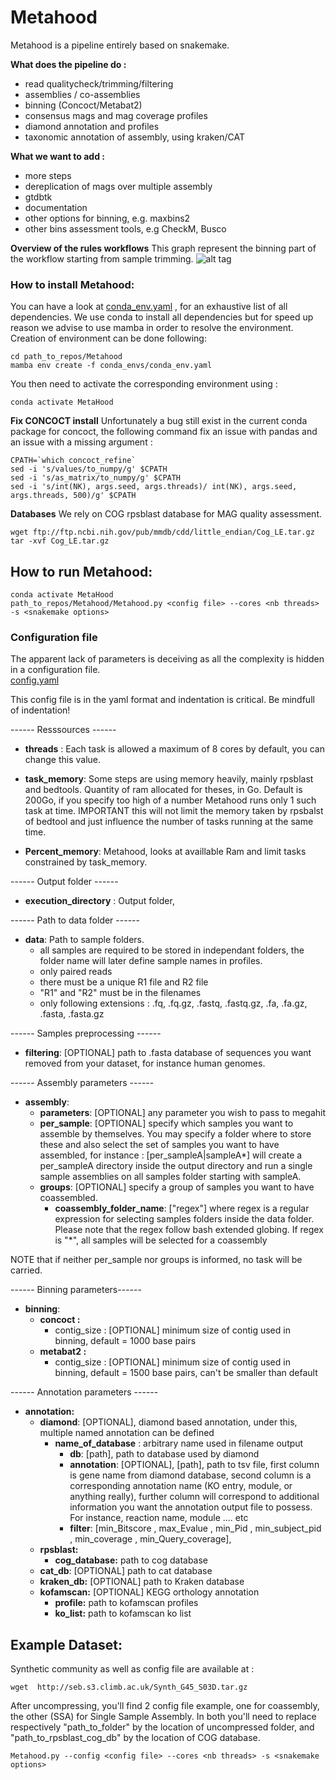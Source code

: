 # Metahood
Metahood is a pipeline entirely based on snakemake. 

**What does the  pipeline do :**
 - read qualitycheck/trimming/filtering
- assemblies / co-assemblies
- binning (Concoct/Metabat2)
- consensus mags and mag coverage profiles
- diamond annotation and profiles
- taxonomic annotation of assembly, using kraken/CAT

 **What we want to add :**
 - more steps
 - dereplication of mags over multiple assembly
 - gtdbtk  
 - documentation
 - other options for  binning, e.g. maxbins2  
 - other bins assessment tools, e.g CheckM, Busco 
 
 **Overview of the rules workflows**
 This graph represent the binning part of the workflow starting from sample trimming.
![alt tag](./Binning.png)

###  How to install Metahood:
You can have a look at 
[conda_env.yaml](https://github.com/Sebastien-Raguideau/Metahood/blob/master/Conda_envs/conda_env.yaml)
, for an exhaustive list of all dependencies.  We use conda to install all dependencies but for speed up reason we advise to use mamba in order to resolve the environment.  
Creation of environment can be done following: 
```
cd path_to_repos/Metahood
mamba env create -f conda_envs/conda_env.yaml
```
You then need to activate the corresponding environment using : 

    conda activate MetaHood

**Fix CONCOCT install**
Unfortunately a bug still exist in the current conda package for concoct,  the following command fix an issue with pandas and an issue with a missing argument :
```
CPATH=`which concoct_refine`
sed -i 's/values/to_numpy/g' $CPATH
sed -i 's/as_matrix/to_numpy/g' $CPATH
sed -i 's/int(NK), args.seed, args.threads)/ int(NK), args.seed, args.threads, 500)/g' $CPATH
```

**Databases** 
We rely on COG rpsblast database for MAG quality assessment. 

    wget ftp://ftp.ncbi.nih.gov/pub/mmdb/cdd/little_endian/Cog_LE.tar.gz
    tar -xvf Cog_LE.tar.gz

##  How to run Metahood:

    conda activate MetaHood
    path_to_repos/Metahood/Metahood.py <config file> --cores <nb threads> -s <snakemake options> 


 ### Configuration file
 
The apparent lack of parameters is deceiving as all the complexity is hidden in a configuration file.  
[config.yaml](https://github.com/Sebastien-Raguideau/Metahood/blob/master/config.yaml)

This config file is in the yaml format and indentation is critical. Be mindfull of indentation!


 ------ Resssources ------
  *  **threads** : Each task is allowed a maximum of 8 cores by default, you can change this value.

  *  **task_memory**: Some steps are using memory heavily, mainly rpsblast and bedtools. Quantity of ram allocated for theses, in Go. Default is 200Go, if you specify too high of a number Metahood runs only 1 such task at time. 
 IMPORTANT this will not limit the memory taken by rpsbalst of bedtool and just influence the number of tasks running at the same time.  

   * **Percent_memory**: Metahood, looks at availlable Ram and limit tasks constrained by task_memory. 

------ Output folder ------
  * **execution_directory** : Output folder, 
 
------ Path to data folder ------
  * **data**: Path to sample folders.
    * all samples are required to be stored in independant folders, the folder name will later define sample names in profiles. 
	- only paired reads
	- there must be a unique R1 file and R2 file
	- "R1" and "R2" must be in the filenames
	-  only following extensions : .fq, .fq.gz, .fastq, .fastq.gz, .fa, .fa.gz, .fasta, .fasta.gz 

------ Samples preprocessing ------
  * **filtering**: [OPTIONAL] path to .fasta database of sequences you want removed from your dataset, for instance human genomes.

------ Assembly parameters ------

  * **assembly**:
     * **parameters**: [OPTIONAL] any parameter you wish to pass to megahit
     * **per_sample**:  [OPTIONAL] specify which samples you want to assemble by themselves. You may specify a folder where to store these and also select the set of samples you want to have assembled, for instance : [per_sampleA|sampleA*] will create a per_sampleA directory inside the output directory and run a single sample assemblies on all samples folder starting with sampleA.
     * **groups**:  [OPTIONAL] specify a group of samples you want to have coassembled.
	     * **coassembly_folder_name**: ["regex"] where regex is a regular expression for selecting samples folders inside the data folder. Please note that the regex follow bash extended globing. If regex is "*", all samples will be selected for a coassembly 

NOTE that if neither per_sample nor groups is informed, no task will be carried.

 ------ Binning parameters------ 
  * **binning**:
	  * **concoct :**
		  * contig_size : [OPTIONAL] minimum size of contig used in binning,  default = 1000 base pairs
	  * **metabat2 :**
		  * contig_size : [OPTIONAL] minimum size of contig used in binning,  default = 1500 base pairs, can't be smaller than default

 ------ Annotation parameters ------ 
  * **annotation:**
	  * **diamond**: [OPTIONAL], diamond based annotation, under this, multiple named annotation can be defined
		  * **name_of_database** : arbitrary name used in filename output
			  * **db**: [path], path to database used by diamond
			  * **annotation**: [OPTIONAL], [path], path to tsv file, first column is gene name from diamond database, second column is a corresponding annotation name (KO entry, module, or anything really), further column will correspond to additional information you want the annotation output file to possess. For instance, reaction name, module .... etc  
			  * **filter**: [min_Bitscore , max_Evalue , min_Pid , min_subject_pid , min_coverage , min_Query_coverage], 
	  * **rpsblast:**
		  * **cog_database:** path to cog database
	  *  **cat_db**: [OPTIONAL] path to cat database
	  *   **kraken_db:** [OPTIONAL] path to Kraken database
	  * **kofamscan:** [OPTIONAL] KEGG orthology annotation 
		  * **profile:** path to kofamscan profiles
		  * **ko_list:** path to kofamscan ko list 

##  Example Dataset:
Synthetic community as well as config file are available at :

    wget  http://seb.s3.climb.ac.uk/Synth_G45_S03D.tar.gz

After uncompressing, you'll find 2 config file example, one for coassembly, the other (SSA) for Single Sample Assembly.
In both you'll need to replace respectively "path_to_folder" by the location of uncompressed folder, and "path_to_rpsblast_cog_db" by the location of COG database. 

    Metahood.py --config <config file> --cores <nb threads> -s <snakemake options>





